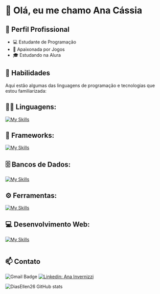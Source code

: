 # 👋 Olá, eu me chamo Ana Cássia

## 💼 Perfil Profissional

- 💻 Estudante de Programação
- 🌱 Apaixonada por Jogos
- 🎓 Estudando na Alura

## 🚀 Habilidades

Aqui estão algumas das linguagens de programação e tecnologias que estou familiarizada:

## 👨‍💻 Linguagens: 
[![My Skills](https://skillicons.dev/icons?i=java,python,javascript,c,php)](https://skillicons.dev)

## 🧰 Frameworks: 
[![My Skills](https://skillicons.dev/icons?i=react,django)](https://skillicons.dev)

## 🗄️ Bancos de Dados: 
[![My Skills](https://skillicons.dev/icons?i=mysql,mongo)](https://skillicons.dev)
## ⚙️ Ferramentas:
[![My Skills](https://skillicons.dev/icons?i=git,github,visualstudio,eclipse)](https://skillicons.dev)
## 💻 Desenvolvimento Web:
[![My Skills](https://skillicons.dev/icons?i=php,html,css)](https://skillicons.dev)<br><br>

## 📫 Contato

![Gmail Badge](https://img.shields.io/badge/-{anainvernizzidev@gmail.com}-006bed?style=flat-square&logo=Gmail&logoColor=white&link=mailto:{SeuEmail})
[![Linkedin: Ana Invernizzi](https://img.shields.io/badge/-ana-cassia-figueiredo-invernizziellendias-blue?style=flat-square&logo=Linkedin&logoColor=white&link=https://www.linkedin.com/in/ana-cassia-figueiredo-invernizzi/)](https://www.linkedin.com/in/ana-cassia-figueiredo-invernizzi/)

![DiasEllen26 GitHub stats](https://github-readme-stats.vercel.app/api?username=DiasEllen26&show_icons=true&theme=dark) <br><br>

